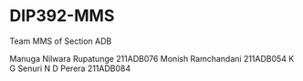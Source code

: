 # DIP392-MMS

Team MMS of Section ADB

Manuga Nilwara Rupatunge 211ADB076
Monish Ramchandani 211ADB054
K G Senuri N D Perera 211ADB084
